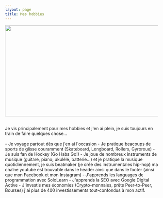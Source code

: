 ```yaml
---
layout: page
title: Mes hobbies
---
```

<p>
 <center><img src="https://images.pexels.com/photos/96380/pexels-photo-96380.jpeg?auto=compress&cs=tinysrgb&dpr=2&h=650&w=940" height="300" width="700"/></center>
</p>
<br>
Je vis principalement pour mes hobbies et j'en ai plein, je suis toujours en train de faire quelques chose... <br>
<br>
- Je voyage partout dès que j'en ai l'occasion
- Je pratique beacoups de sports de glisse couramment (Skateboard, Longboard, Rollers, Gyroroue)
- Je suis fan de Hockey (Go Habs Go!)
- Je joue de nombreux instruments de musique (guitare, piano, ukulélé, batterie...) et je pratique la musique quotidiennement, je suis beatmaker (je créé des instrumentales hip-hop) ma chaîne youtube est trouvable dans le header ainsi que dans le footer (ainsi que mon Facebook et mon Instagram)
- J'apprends les languages de programmation avec SoloLearn
- J'apprends la SEO avec Google Digital Active
- J'investis mes économies (Crypto-monnaies, prêts Peer-to-Peer, Bourses) j'ai plus de 400 investissements tout-confondus à mon actif.
